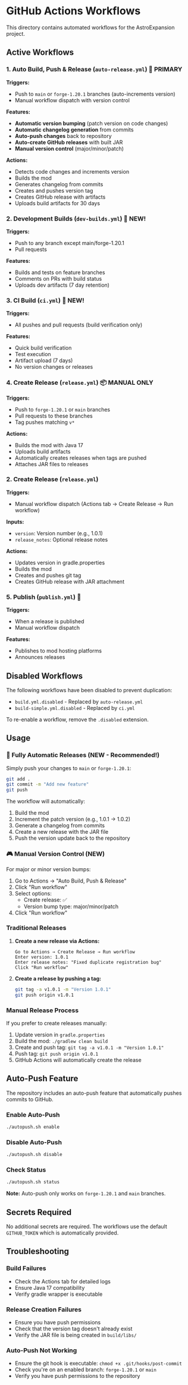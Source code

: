 # GitHub Actions Workflows

This directory contains automated workflows for the AstroExpansion project.

## Active Workflows

### 1. Auto Build, Push & Release (`auto-release.yml`) 🚀 **PRIMARY**
**Triggers:**
- Push to `main` or `forge-1.20.1` branches (auto-increments version)
- Manual workflow dispatch with version control

**Features:**
- **Automatic version bumping** (patch version on code changes)
- **Automatic changelog generation** from commits
- **Auto-push changes** back to repository
- **Auto-create GitHub releases** with built JAR
- **Manual version control** (major/minor/patch)

**Actions:**
- Detects code changes and increments version
- Builds the mod
- Generates changelog from commits
- Creates and pushes version tag
- Creates GitHub release with artifacts
- Uploads build artifacts for 30 days

### 2. Development Builds (`dev-builds.yml`) 🔨 **NEW!**
**Triggers:**
- Push to any branch except main/forge-1.20.1
- Pull requests

**Features:**
- Builds and tests on feature branches
- Comments on PRs with build status
- Uploads dev artifacts (7 day retention)

### 3. CI Build (`ci.yml`) 🔧 **NEW!**
**Triggers:**
- All pushes and pull requests (build verification only)

**Features:**
- Quick build verification
- Test execution
- Artifact upload (7 days)
- No version changes or releases

### 4. Create Release (`release.yml`) 📦 **MANUAL ONLY**
**Triggers:**
- Push to `forge-1.20.1` or `main` branches
- Pull requests to these branches
- Tag pushes matching `v*`

**Actions:**
- Builds the mod with Java 17
- Uploads build artifacts
- Automatically creates releases when tags are pushed
- Attaches JAR files to releases

### 2. Create Release (`release.yml`)
**Triggers:**
- Manual workflow dispatch (Actions tab → Create Release → Run workflow)

**Inputs:**
- `version`: Version number (e.g., 1.0.1)
- `release_notes`: Optional release notes

**Actions:**
- Updates version in gradle.properties
- Builds the mod
- Creates and pushes git tag
- Creates GitHub release with JAR attachment

### 5. Publish (`publish.yml`) 📢
**Triggers:**
- When a release is published
- Manual workflow dispatch

**Features:**
- Publishes to mod hosting platforms
- Announces releases

## Disabled Workflows

The following workflows have been disabled to prevent duplication:
- `build.yml.disabled` - Replaced by `auto-release.yml`
- `build-simple.yml.disabled` - Replaced by `ci.yml`

To re-enable a workflow, remove the `.disabled` extension.

## Usage

### 🎯 Fully Automatic Releases (NEW - Recommended!)

Simply push your changes to `main` or `forge-1.20.1`:
```bash
git add .
git commit -m "Add new feature"
git push
```

The workflow will automatically:
1. Build the mod
2. Increment the patch version (e.g., 1.0.1 → 1.0.2)
3. Generate a changelog from commits
4. Create a new release with the JAR file
5. Push the version update back to the repository

### 🎮 Manual Version Control (NEW)

For major or minor version bumps:
1. Go to Actions → "Auto Build, Push & Release"
2. Click "Run workflow"
3. Select options:
   - Create release: ✅
   - Version bump type: major/minor/patch
4. Click "Run workflow"

### Traditional Releases

1. **Create a new release via Actions:**
   ```
   Go to Actions → Create Release → Run workflow
   Enter version: 1.0.1
   Enter release notes: "Fixed duplicate registration bug"
   Click "Run workflow"
   ```

2. **Create a release by pushing a tag:**
   ```bash
   git tag -a v1.0.1 -m "Version 1.0.1"
   git push origin v1.0.1
   ```

### Manual Release Process

If you prefer to create releases manually:

1. Update version in `gradle.properties`
2. Build the mod: `./gradlew clean build`
3. Create and push tag: `git tag -a v1.0.1 -m "Version 1.0.1"`
4. Push tag: `git push origin v1.0.1`
5. GitHub Actions will automatically create the release

## Auto-Push Feature

The repository includes an auto-push feature that automatically pushes commits to GitHub.

### Enable Auto-Push
```bash
./autopush.sh enable
```

### Disable Auto-Push
```bash
./autopush.sh disable
```

### Check Status
```bash
./autopush.sh status
```

**Note:** Auto-push only works on `forge-1.20.1` and `main` branches.

## Secrets Required

No additional secrets are required. The workflows use the default `GITHUB_TOKEN` which is automatically provided.

## Troubleshooting

### Build Failures
- Check the Actions tab for detailed logs
- Ensure Java 17 compatibility
- Verify gradle wrapper is executable

### Release Creation Failures
- Ensure you have push permissions
- Check that the version tag doesn't already exist
- Verify the JAR file is being created in `build/libs/`

### Auto-Push Not Working
- Ensure the git hook is executable: `chmod +x .git/hooks/post-commit`
- Check you're on an enabled branch: `forge-1.20.1` or `main`
- Verify you have push permissions to the repository